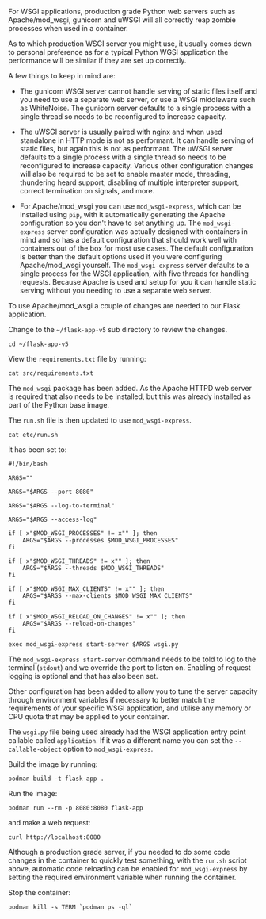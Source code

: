For WSGI applications, production grade Python web servers such as Apache/mod_wsgi, gunicorn and uWSGI will all correctly reap zombie processes when used in a container.

As to which production WSGI server you might use, it usually comes down to personal preference as for a typical Python WGSI application the performance will be similar if they are set up correctly.

A few things to keep in mind are:

* The gunicorn WSGI server cannot handle serving of static files itself and you need to use a separate web server, or use a WSGI middleware such as WhiteNoise. The gunicorn server defaults to a single process with a single thread so needs to be reconfigured to increase capacity.

* The uWSGI server is usually paired with nginx and when used standalone in HTTP mode is not as performant. It can handle serving of static files, but again this is not as performant. The uWSGI server defaults to a single process with a single thread so needs to be reconfigured to increase capacity. Various other configuration changes will also be required to be set to enable master mode, threading, thundering heard support, disabling of multiple interpreter support, correct termination on signals, and more.

* For Apache/mod_wsgi you can use `mod_wsgi-express`, which can be installed using `pip`, with it automatically generating the Apache configuration so you don't have to set anything up. The `mod_wsgi-express` server configuration was actually designed with containers in mind and so has a default configuration that should work well with containers out of the box for most use cases. The default configuration is better than the default options used if you were configuring Apache/mod_wsgi yourself. The `mod_wsgi-express` server defaults to a single process for the WSGI application, with five threads for handling requests. Because Apache is used and setup for you it can handle static serving without you needing to use a separate web server.

To use Apache/mod_wsgi a couple of changes are needed to our Flask application.

Change to the `~/flask-app-v5` sub directory to review the changes.

```execute
cd ~/flask-app-v5
```

View the `requirements.txt` file by running:

```execute
cat src/requirements.txt
```

The `mod_wsgi` package has been added. As the Apache HTTPD web server is required that also needs to be installed, but this was already installed as part of the Python base image.

The `run.sh` file is then updated to use `mod_wsgi-express`.

```execute
cat etc/run.sh
```

It has been set to:

```
#!/bin/bash

ARGS=""

ARGS="$ARGS --port 8080"

ARGS="$ARGS --log-to-terminal"

ARGS="$ARGS --access-log"

if [ x"$MOD_WSGI_PROCESSES" != x"" ]; then
    ARGS="$ARGS --processes $MOD_WSGI_PROCESSES"
fi

if [ x"$MOD_WSGI_THREADS" != x"" ]; then
    ARGS="$ARGS --threads $MOD_WSGI_THREADS"
fi

if [ x"$MOD_WSGI_MAX_CLIENTS" != x"" ]; then
    ARGS="$ARGS --max-clients $MOD_WSGI_MAX_CLIENTS"
fi

if [ x"$MOD_WSGI_RELOAD_ON_CHANGES" != x"" ]; then
    ARGS="$ARGS --reload-on-changes"
fi

exec mod_wsgi-express start-server $ARGS wsgi.py
```

The `mod_wsgi-express start-server` command needs to be told to log to the terminal (`stdout`) and we override the port to listen on. Enabling of request logging is optional and that has also been set.

Other configuration has been added to allow you to tune the server capacity through environment variables if necessary to better match the requirements of your specific WSGI application, and utilise any memory or CPU quota that may be applied to your container.

The `wsgi.py` file being used already had the WSGI application entry point callable called `application`. If it was a different name you can set the `--callable-object` option to `mod_wsgi-express`.

Build the image by running:

```execute
podman build -t flask-app .
```

Run the image:

```execute-2
podman run --rm -p 8080:8080 flask-app
```

and make a web request:

```execute-2
curl http://localhost:8080
```

Although a production grade server, if you needed to do some code changes in the container to quickly test something, with the `run.sh` script above, automatic code reloading can be enabled for `mod_wsgi-express` by setting the required environment variable when running the container.

Stop the container:

```execute
podman kill -s TERM `podman ps -ql`
```
